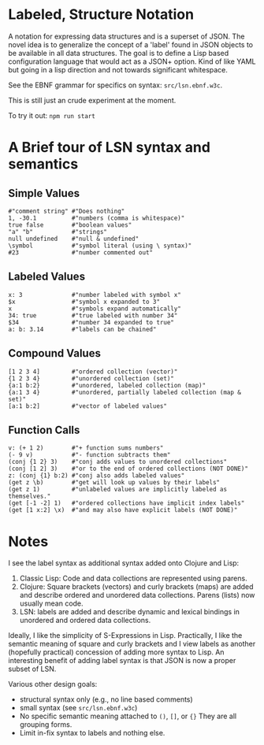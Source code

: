 # Labeled, Structure Notation

A notation for expressing data structures and is a superset of JSON. The novel
idea is to generalize the concept of a 'label' found in JSON objects to be
available in all data structures. The goal is to define a Lisp based
configuration language that would act as a JSON+ option. Kind of like YAML but
going in a lisp direction and not towards significant whitespace.

See the EBNF grammar for specifics on syntax: `src/lsn.ebnf.w3c`.

This is still just an crude experiment at the moment.

To try it out: `npm run start`

# A Brief tour of LSN syntax and semantics

## Simple Values

    #"comment string" #"Does nothing"
    1, -30.1          #"numbers (comma is whitespace)"
    true false        #"boolean values"
    "a" "b"           #"strings"
    null undefined    #"null & undefined"
    \symbol           #"symbol literal (using \ syntax)"
    #23               #"number commented out"

## Labeled Values

    x: 3              #"number labeled with symbol x"
    $x                #"symbol x expanded to 3"
    x                 #"symbols expand automatically"
    34: true          #"true labeled with number 34"
    $34               #"number 34 expanded to true"
    a: b: 3.14        #"labels can be chained"

## Compound Values

    [1 2 3 4]         #"ordered collection (vector)"
    {1 2 3 4}         #"unordered collection (set)"
    {a:1 b:2}         #"unordered, labeled collection (map)"
    {a:1 3 4}         #"unordered, partially labeled collection (map & set)"
    [a:1 b:2]         #"vector of labeled values"

## Function Calls

    v: (+ 1 2)        #"+ function sums numbers"
    (- 9 v)           #"- function subtracts them"
    (conj {1 2} 3)    #"conj adds values to unordered collections"
    (conj [1 2] 3)    #"or to the end of ordered collections (NOT DONE)"
    z: (conj {1} b:2) #"conj also adds labeled values"
    (get z \b)        #"get will look up values by their labels"
    (get z 1)         #"unlabeled values are implicitly labeled as themselves."
    (get [-1 -2] 1)   #"ordered collections have implicit index labels"
    (get [1 x:2] \x)  #"and may also have explicit labels (NOT DONE)"

# Notes

I see the label syntax as additional syntax added onto Clojure and Lisp:
1. Classic Lisp: Code and data collections are represented using parens.
2. Clojure: Square brackets (vectors) and curly brackets (maps) are added and
   describe ordered and unordered data collections. Parens (lists) now usually
   mean code.
3. LSN: labels are added and describe dynamic and lexical bindings in unordered
   and ordered data collections.

Ideally, I like the simplicity of S-Expressions in Lisp. Practically, I like
the semantic meaning of square and curly brackets and I view labels as another
(hopefully practical) concession of adding more syntax to Lisp. An interesting
benefit of adding label syntax is that JSON is now a proper subset of LSN.

Various other design goals:
- structural syntax only (e.g., no line based comments)
- small syntax (see `src/lsn.ebnf.w3c`) 
- No specific semantic meaning attached to `()`, `[]`, or `{}` They are all
  grouping forms.
- Limit in-fix syntax to labels and nothing else.
